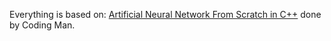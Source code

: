 Everything is based on: [Artificial Neural Network From Scratch in C++](https://www.youtube.com/watch?v=k_VdZVJeEyg) done by  Coding Man.